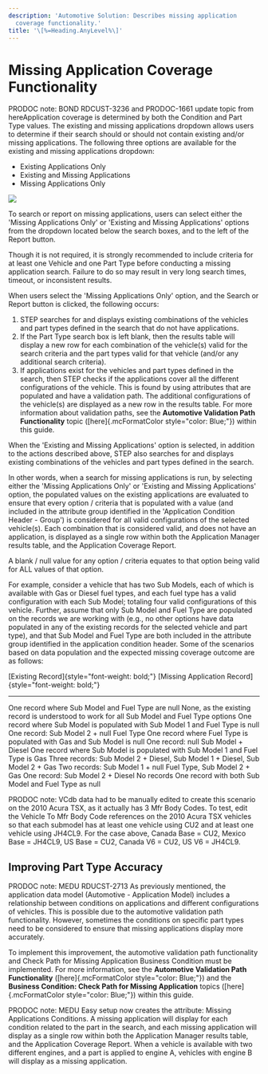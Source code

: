 ```yaml
---
description: 'Automotive Solution: Describes missing application
  coverage functionality.'
title: '\[%=Heading.AnyLevel%\]'
---
```


Missing Application Coverage Functionality
==========================================

PRODOC note: BOND RDCUST-3236 and PRODOC-1661 update topic from
hereApplication coverage is determined by both the Condition and Part
Type values. The existing and missing applications dropdown allows users
to determine if their search should or should not contain existing
and/or missing applications. The following three options are available
for the existing and missing applications dropdown:

-   Existing Applications Only
-   Existing and Missing Applications
-   Missing Applications Only

![](../../Resources/Images/AppMgr/Search%20Functions/Dropdown.png)

To search or report on missing applications, users can select either the
\'Missing Applications Only\' or \'Existing and Missing Applications\'
options from the dropdown located below the search boxes, and to the
left of the Report button.

Though it is not required, it is strongly recommended to include
criteria for at least one Vehicle and one Part Type before conducting a
missing application search. Failure to do so may result in very long
search times, timeout, or inconsistent results.

When users select the \'Missing Applications Only\' option, and the
Search or Report button is clicked, the following occurs:

1.  STEP searches for and displays existing combinations of the vehicles
    and part types defined in the search that do not have applications.
2.  If the Part Type search box is left blank, then the results table
    will display a new row for each combination of the vehicle(s) valid
    for the search criteria and the part types valid for that vehicle
    (and/or any additional search criteria).
3.  If applications exist for the vehicles and part types defined in the
    search, then STEP checks if the applications cover all the different
    configurations of the vehicle. This is found by using attributes
    that are populated and have a validation path. The additional
    configurations of the vehicle(s) are displayed as a new row in the
    results table. For more information about validation paths, see the
    **Automotive Validation Path Functionality** topic
    ([here]{.mcFormatColor style="color: Blue;"}) within this guide.

When the \'Existing and Missing Applications\' option is selected, in
addition to the actions described above, STEP also searches for and
displays existing combinations of the vehicles and part types defined in
the search.

In other words, when a search for missing applications is run, by
selecting either the \'Missing Applications Only\' or \'Existing and
Missing Applications\' option, the populated values on the existing
applications are evaluated to ensure that every option / criteria that
is populated with a value (and included in the attribute group
identified in the \'Application Condition Header - Group\') is
considered for all valid configurations of the selected vehicle(s). Each
combination that is considered valid, and does not have an application,
is displayed as a single row within both the Application Manager results
table, and the Application Coverage Report.

A blank / null value for any option / criteria equates to that option
being valid for ALL values of that option.

For example, consider a vehicle that has two Sub Models, each of which
is available with Gas or Diesel fuel types, and each fuel type has a
valid configuration with each Sub Model; totaling four valid
configurations of this vehicle. Further, assume that only Sub Model and
Fuel Type are populated on the records we are working with (e.g., no
other options have data populated in any of the existing records for the
selected vehicle and part type), and that Sub Model and Fuel Type are
both included in the attribute group identified in the application
condition header. Some of the scenarios based on data population and the
expected missing coverage outcome are as follows:

  [Existing Record]{style="font-weight: bold;"}                                    [Missing Application Record]{style="font-weight: bold;"}
  -------------------------------------------------------------------------------- --------------------------------------------------------------------------------------------
  One record where Sub Model and Fuel Type are null                                None, as the existing record is understood to work for all Sub Model and Fuel Type options
  One record where Sub Model is populated with Sub Model 1 and Fuel Type is null   One record: Sub Model 2 + null Fuel Type
  One record where Fuel Type is populated with Gas and Sub Model is null           One record: null Sub Model + Diesel
  One record where Sub Model is populated with Sub Model 1 and Fuel Type is Gas    Three records: Sub Model 2 + Diesel, Sub Model 1 + Diesel, Sub Model 2 + Gas
  Two records: Sub Model 1 + null Fuel Type, Sub Model 2 + Gas                     One record: Sub Model 2 + Diesel
  No records                                                                       One record with both Sub Model and Fuel Type as null

PRODOC note: VCdb data had to be manually edited to create this scenario
on the 2010 Acura TSX, as it actually has 3 Mfr Body Codes. To test,
edit the Vehicle To Mfr Body Code references on the 2010 Acura TSX
vehicles so that each submodel has at least one vehicle using CU2 and at
least one vehicle using JH4CL9. For the case above, Canada Base = CU2,
Mexico Base = JH4CL9, US Base = CU2, Canada V6 = CU2, US V6 = JH4CL9.

Improving Part Type Accuracy
----------------------------

PRODOC note: MEDU RDUCST-2713 As previously mentioned, the application
data model (Automotive - Application Model) includes a relationship
between conditions on applications and different configurations of
vehicles. This is possible due to the automotive validation path
functionality. However, sometimes the conditions on specific part types
need to be considered to ensure that missing applications display more
accurately.

To implement this improvement, the automotive validation path
functionality and Check Path for Missing Application Business Condition
must be implemented. For more information, see the **Automotive
Validation Path Functionality** ([here]{.mcFormatColor
style="color: Blue;"}) and the **Business Condition: Check Path for
Missing Application** topics ([here]{.mcFormatColor
style="color: Blue;"}) within this guide.

PRODOC note: MEDU Easy setup now creates the attribute: Missing
Applications Conditions. A missing application will display for each
condition related to the part in the search, and each missing
application will display as a single row within both the Application
Manager results table, and the Application Coverage Report. When a
vehicle is available with two different engines, and a part is applied
to engine A, vehicles with engine B will display as a missing
application.

